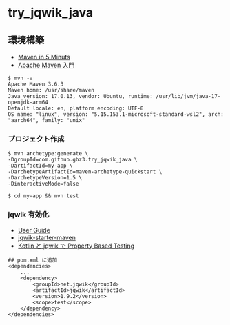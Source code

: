 # try_jqwik_java

## 環境構築

- [Maven in 5 Minuts](https://maven.apache.org/guides/getting-started/maven-in-five-minutes.html)
- [Apache Maven 入門](https://zenn.dev/caunus/books/apache-maven-introduction)

```shell
$ mvn -v
Apache Maven 3.6.3
Maven home: /usr/share/maven
Java version: 17.0.13, vendor: Ubuntu, runtime: /usr/lib/jvm/java-17-openjdk-arm64
Default locale: en, platform encoding: UTF-8
OS name: "linux", version: "5.15.153.1-microsoft-standard-wsl2", arch: "aarch64", family: "unix"
```

### プロジェクト作成

```shell
$ mvn archetype:generate \
-DgroupId=com.github.gbz3.try_jqwik_java \
-DartifactId=my-app \
-DarchetypeArtifactId=maven-archetype-quickstart \
-DarchetypeVersion=1.5 \
-DinteractiveMode=false
```

```shell
$ cd my-app && mvn test
```

### jqwik 有効化

- [User Guide](https://jqwik.net/docs/current/user-guide.html)
- [jqwik-starter-maven](https://github.com/jqwik-team/jqwik-samples/tree/main/jqwik-starter-maven)
- [Kotlin と jqwik で Property Based Testing](https://zenn.dev/msksgm/articles/20221007-kotlin-property-based-testing-with-jqwik)

```shell
## pom.xml に追加
<dependencies>
    ...
    <dependency>
        <groupId>net.jqwik</groupId>
        <artifactId>jqwik</artifactId>
        <version>1.9.2</version>
        <scope>test</scope>
    </dependency>
</dependencies>
```
